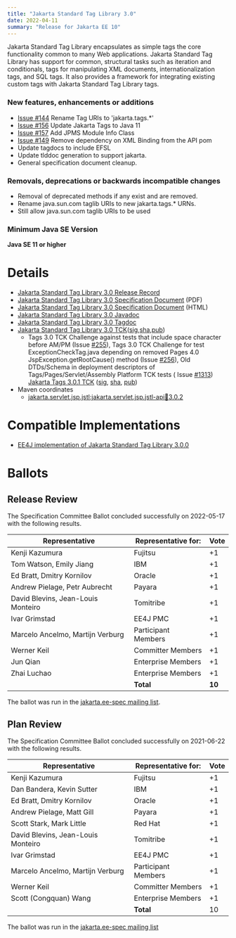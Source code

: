 ```yaml
---
title: "Jakarta Standard Tag Library 3.0"
date: 2022-04-11
summary: "Release for Jakarta EE 10"
---
```

Jakarta Standard Tag Library encapsulates as simple tags the core functionality common to many Web applications.
Jakarta Standard Tag Library has support for common, structural tasks such as iteration and conditionals, tags
for manipulating XML documents, internationalization tags, and SQL tags. It also provides a framework for integrating
existing custom tags with Jakarta Standard Tag Library tags.

### New features, enhancements or additions
<!-- List here -->
* [Issue #144](https://github.com/eclipse-ee4j/jstl-api/issues/144) Rename Tag URIs to 'jakarta.tags.*'
* [Issue #156](https://github.com/eclipse-ee4j/jstl-api/issues/156) Update Jakarta Tags to Java 11
* [Issue #157](https://github.com/eclipse-ee4j/jstl-api/issues/157) Add JPMS Module Info Class
* [Issue #149](https://github.com/eclipse-ee4j/jstl-api/issues/149) Remove dependency on XML Binding from the API pom
* Update tagdocs to include EFSL
* Update tlddoc generation to support jakarta.
* General specification document cleanup.

### Removals, deprecations or backwards incompatible changes
<!-- List here -->
* Removal of deprecated methods if any exist and are removed.
* Rename java.sun.com taglib URIs to new jakarta.tags.\* URNs.
* Still allow java.sun.com taglib URIs to be used

### Minimum Java SE Version
<!-- Specify the minimum required Java SE version for this specification -->
**Java SE 11 or higher**

# Details

* [Jakarta Standard Tag Library 3.0 Release Record](https://projects.eclipse.org/projects/ee4j.jstl/releases/3.0.0)
* [Jakarta Standard Tag Library 3.0 Specification Document](./jakarta-tags-spec-3.0.pdf) (PDF)
* [Jakarta Standard Tag Library 3.0 Specification Document](./jakarta-tags-spec-3.0.html) (HTML)
* [Jakarta Standard Tag Library 3.0 Javadoc](./apidocs)
* [Jakarta Standard Tag Library 3.0 Tagdoc](./tagdocs)
* [Jakarta Standard Tag Library 3.0 TCK](https://download.eclipse.org/jakartaee/tags/3.0/jakarta-tags-tck-3.0.0.zip)([sig](https://download.eclipse.org/jakartaee/tags/3.0/jakarta-tags-tck-3.0.0.zip.sig),[sha](https://download.eclipse.org/jakartaee/tags/3.0/jakarta-tags-tck-3.0.0.zip.sha256),[pub](https://jakarta.ee/specifications/jakartaee-spec-committee.pub))
   * Tags 3.0 TCK Challenge against tests that include space character before AM/PM (Issue [#255](https://github.com/jakartaee/tags/issues/255)), Tags 3.0 TCK Challenge for test ExceptionCheckTag.java depending on removed Pages 4.0 JspException.getRootCause() method (Issue [#256](https://github.com/jakartaee/tags/issues/256)), Old DTDs/Schema in deployment descriptors of Tags/Pages/Servlet/Assembly Platform TCK tests ( Issue [#1313](https://github.com/jakartaee/platform-tck/issues/1313))   [Jakarta Tags 3.0.1 TCK](https://download.eclipse.org/jakartaee/tags/3.0/jakarta-tags-tck-3.0.1.zip)  ([sig](https://download.eclipse.org/jakartaee/tags/3.0/jakarta-tags-tck-3.0.1.zip.sig),  [sha](https://download.eclipse.org/jakartaee/tags/3.0/jakarta-tags-tck-3.0.1.zip.sha256),  [pub](https://jakarta.ee/specifications/jakartaee-spec-committee.pub))
* Maven coordinates
  * [jakarta.servlet.jsp.jstl:jakarta.servlet.jsp.jstl-api:jar:3.0.2](https://central.sonatype.com/artifact/jakarta.servlet.jsp.jstl/jakarta.servlet.jsp.jstl-api/3.0.2/jar)

# Compatible Implementations
* [EE4J implementation of Jakarta Standard Tag Library 3.0.0](https://github.com/eclipse-ee4j/jstl-api/releases/tag/3.0.0-IMPL-RELEASE)

# Ballots

## Release Review

The Specification Committee Ballot concluded successfully on 2022-05-17 with the following results.

| Representative                                 | Representative for: | Vote    |
|------------------------------------------------|---------------------|---------|
| Kenji Kazumura                                 | Fujitsu             |    +1   |
| Tom Watson, Emily Jiang                        | IBM                 |    +1   |
| Ed Bratt, Dmitry Kornilov                      | Oracle              |    +1   |
| Andrew Pielage, Petr Aubrecht                  | Payara              |    +1   |
| David Blevins, Jean-Louis Monteiro             | Tomitribe           |    +1   |
| Ivar Grimstad                                  | EE4J PMC            |    +1   |
| Marcelo Ancelmo, Martijn Verburg               | Participant Members |    +1   |
| Werner Keil                                    | Committer Members   |    +1   |
| Jun Qian                                       | Enterprise Members  |    +1   |
| Zhai Luchao                                    | Enterprise Members  |    +1   |
|                                                | **Total**           |  **10**  |

The ballot was run in the [jakarta.ee-spec mailing list](https://www.eclipse.org/lists/jakarta.ee-spec/msg02422.html).

## Plan Review

The Specification Committee Ballot concluded successfully on 2021-06-22 with the following results.

 | Representative                     | Representative for: |  Vote  |
 |------------------------------------|---------------------|--------|
 | Kenji Kazumura                     | Fujitsu             |  +1    |
 | Dan Bandera, Kevin Sutter          | IBM                 |  +1    |
 | Ed Bratt, Dmitry Kornilov          | Oracle              |  +1    |
 | Andrew Pielage, Matt Gill          | Payara              |  +1    |
 | Scott Stark, Mark Little           | Red Hat             |  +1    |
 | David Blevins, Jean-Louis Monteiro | Tomitribe           |  +1    |
 | Ivar Grimstad                      | EE4J PMC            |  +1    |
 | Marcelo Ancelmo, Martijn Verburg   | Participant Members |  +1    |
 | Werner Keil                        | Committer Members   |  +1    |
 | Scott (Congquan) Wang              | Enterprise Members  |  +1    |
 |                                    | **Total**           |  10 |

 The ballot was run in the [jakarta.ee-spec mailing list](https://www.eclipse.org/lists/jakarta.ee-spec/msg01868.html)
